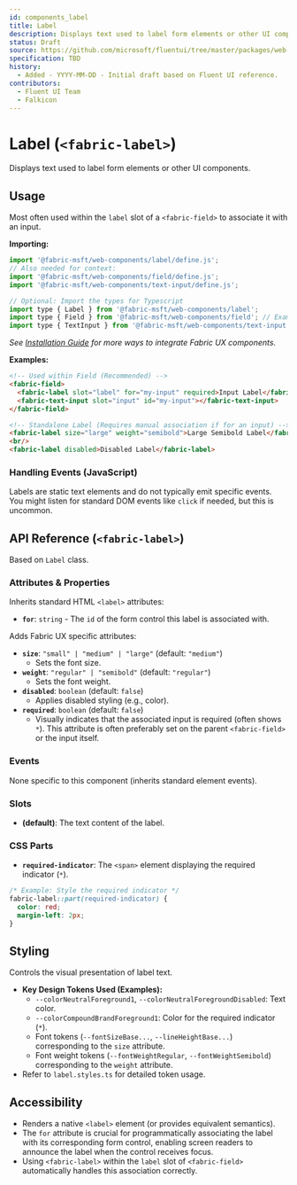 ```yaml
---
id: components_label
title: Label
description: Displays text used to label form elements or other UI components.
status: Draft
source: https://github.com/microsoft/fluentui/tree/master/packages/web-components/src/label
specification: TBD
history:
  - Added - YYYY-MM-DD - Initial draft based on Fluent UI reference.
contributors:
  - Fluent UI Team
  - Falkicon
---
```


# Label (`<fabric-label>`)

Displays text used to label form elements or other UI components.

## Usage

Most often used within the `label` slot of a `<fabric-field>` to associate it with an input.

**Importing:**

```javascript
import '@fabric-msft/web-components/label/define.js';
// Also needed for context:
import '@fabric-msft/web-components/field/define.js';
import '@fabric-msft/web-components/text-input/define.js';

// Optional: Import the types for Typescript
import type { Label } from '@fabric-msft/web-components/label';
import type { Field } from '@fabric-msft/web-components/field'; // Example context type
import type { TextInput } from '@fabric-msft/web-components/text-input'; // Example input type
```

*See [Installation Guide](../../guides/installation.md) for more ways to integrate Fabric UX components.*

**Examples:**

```html
<!-- Used within Field (Recommended) -->
<fabric-field>
  <fabric-label slot="label" for="my-input" required>Input Label</fabric-label>
  <fabric-text-input slot="input" id="my-input"></fabric-text-input>
</fabric-field>

<!-- Standalone Label (Requires manual association if for an input) -->
<fabric-label size="large" weight="semibold">Large Semibold Label</fabric-label>
<br/>
<fabric-label disabled>Disabled Label</fabric-label>
```

### Handling Events (JavaScript)

Labels are static text elements and do not typically emit specific events. You might listen for standard DOM events like `click` if needed, but this is uncommon.

## API Reference (`<fabric-label>`)

Based on `Label` class.

### Attributes & Properties

Inherits standard HTML `<label>` attributes:

*   **`for`**: `string` - The `id` of the form control this label is associated with.

Adds Fabric UX specific attributes:

*   **`size`**: `"small" | "medium" | "large"` (default: `"medium"`)
    *   Sets the font size.
*   **`weight`**: `"regular" | "semibold"` (default: `"regular"`)
    *   Sets the font weight.
*   **`disabled`**: `boolean` (default: `false`)
    *   Applies disabled styling (e.g., color).
*   **`required`**: `boolean` (default: `false`)
    *   Visually indicates that the associated input is required (often shows `*`). This attribute is often preferably set on the parent `<fabric-field>` or the input itself.

### Events

None specific to this component (inherits standard element events).

### Slots

*   **(default)**: The text content of the label.

### CSS Parts

*   **`required-indicator`**: The `<span>` element displaying the required indicator (`*`).

```css
/* Example: Style the required indicator */
fabric-label::part(required-indicator) {
  color: red;
  margin-left: 2px;
}
```

## Styling

Controls the visual presentation of label text.

*   **Key Design Tokens Used (Examples):**
    *   `--colorNeutralForeground1`, `--colorNeutralForegroundDisabled`: Text color.
    *   `--colorCompoundBrandForeground1`: Color for the required indicator (`*`).
    *   Font tokens (`--fontSizeBase...`, `--lineHeightBase...`) corresponding to the `size` attribute.
    *   Font weight tokens (`--fontWeightRegular`, `--fontWeightSemibold`) corresponding to the `weight` attribute.
*   Refer to `label.styles.ts` for detailed token usage.

## Accessibility

*   Renders a native `<label>` element (or provides equivalent semantics).
*   The `for` attribute is crucial for programmatically associating the label with its corresponding form control, enabling screen readers to announce the label when the control receives focus.
*   Using `<fabric-label>` within the `label` slot of `<fabric-field>` automatically handles this association correctly. 